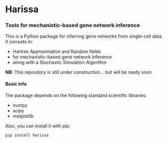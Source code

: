 # Harissa

### Tools for mechanistic-based gene network inference

This is a Python package for inferring gene networks from single-cell data.
It consists in:

* Hartree Approximation and Random fields
* for mechanistic-based gene network Inference
* along with a Stochastic Simulation Algorithm

**NB:** This repository is still under construction... but will be ready soon


#### Basic info

The package depends on the following standard scientific libraries:
- numpy
- scipy
- matplotlib

Also, you can install it with pip:

	pip install harissa